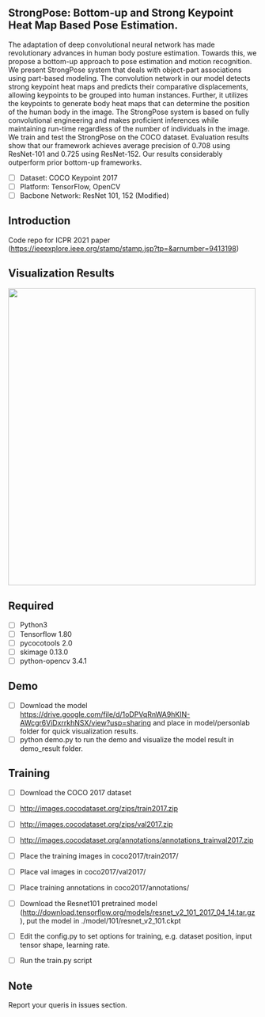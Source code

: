 ## StrongPose: Bottom-up and Strong Keypoint Heat Map Based Pose Estimation.
The adaptation of deep convolutional neural network has made revolutionary advances in human body posture estimation. Towards this, we propose a bottom-up approach to pose estimation and motion recognition. We present StrongPose system that deals with object-part associations using part-based modeling. The convolution network in our model detects strong keypoint heat maps and predicts their comparative displacements, allowing keypoints to be grouped into human instances. Further, it utilizes the keypoints to generate body heat maps that can determine the position of the human body in the image. The StrongPose system is based on fully convolutional engineering and makes proficient inferences while maintaining run-time regardless of the number of individuals in the image. We train and test the StrongPose on the COCO dataset. Evaluation results show that our framework achieves average precision of 0.708 using ResNet-101 and 0.725 using ResNet-152. Our results considerably outperform prior bottom-up frameworks.

- [ ] Dataset: COCO Keypoint 2017 <br/>
- [ ] Platform: TensorFlow, OpenCV <br/>
- [ ] Bacbone Network: ResNet 101, 152 (Modified) <br/>

## Introduction
 Code repo for ICPR 2021 paper (https://ieeexplore.ieee.org/stamp/stamp.jsp?tp=&arnumber=9413198)

## Visualization Results
<img src="pic3.jpeg" width="500" height="600">

## Required
- [ ] Python3
- [ ] Tensorflow 1.80
- [ ] pycocotools 2.0
- [ ] skimage 0.13.0
- [ ] python-opencv 3.4.1

## Demo
- [ ] Download the model https://drive.google.com/file/d/1oDPVqRnWA9hKIN-AWcgr6ViDxrrkhNSX/view?usp=sharing and place in model/personlab folder for quick visualization results. <br/>
- [ ] python demo.py to run the demo and visualize the model result in demo_result folder. 

## Training
- [ ] Download the COCO 2017 dataset 

- [ ] http://images.cocodataset.org/zips/train2017.zip <br/>

- [ ] http://images.cocodataset.org/zips/val2017.zip <br/>

- [ ] http://images.cocodataset.org/annotations/annotations_trainval2017.zip <br/>

- [ ] Place the training images in coco2017/train2017/
- [ ] Place val images in coco2017/val2017/
- [ ] Place training annotations in coco2017/annotations/

- [ ] Download the Resnet101 pretrained model (http://download.tensorflow.org/models/resnet_v2_101_2017_04_14.tar.gz), put the model in ./model/101/resnet_v2_101.ckpt
- [ ] Edit the config.py to set options for training, e.g. dataset position, input tensor shape, learning rate.
- [ ] Run the train.py script

## Note
Report your queris in issues section. 

